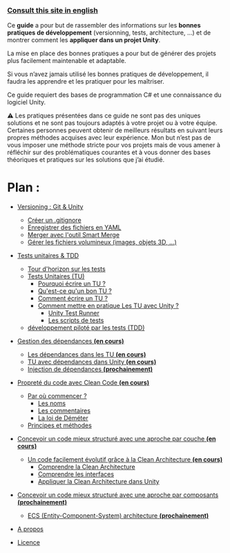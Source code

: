 ### [Consult this site in english](https://jaayap.github.io/Unity_Best_Practices/)

Ce **guide** a pour but de rassembler des informations sur les **bonnes pratiques de développement** (versionning, tests, architecture, ...) et de montrer comment les **appliquer dans un projet Unity**.  
  
La mise en place des bonnes pratiques a pour but de générer des projets plus facilement maintenable et adaptable.  
  
Si vous n’avez jamais utilisé les bonnes pratiques de développement, il faudra les apprendre et les pratiquer pour les maîtriser.  
  
Ce guide requiert des bases de programmation C# et une connaissance du logiciel Unity.   
  
:warning: Les pratiques présentées dans ce guide ne sont pas des uniques solutions et ne sont pas toujours adaptés à votre projet ou à votre équipe. Certaines personnes peuvent obtenir de meilleurs résultats en suivant leurs propres méthodes acquises avec leur expérience. 
Mon but n’est pas de vous imposer une méthode stricte pour vos projets mais de vous amener à réfléchir sur des problématiques courantes et à vous donner des bases théoriques et pratiques sur les solutions que j’ai étudié.


# __Plan :__

- [Versioning : Git & Unity](Versioning.md/#versioning--git--unity)
  - [Créer un .gitignore](Versioning.md/#créer-un-gitignore)
  - [Enregistrer des fichiers en YAML](Versioning.md/#enregistrer-des-fichiers-en-yaml)
  - [Merger avec l'outil Smart Merge](Versioning.md/#merger-avec-loutil-smart-merge)
  - [Gérer les fichiers volumineux (images, objets 3D, ...)](Versioning.md/#gérer-les-fichiers-volumineux)
        
- [Tests unitaires & TDD](Unit_Test_And_TDD.md/#tests-unitaires--tdd)
  - [Tour d'horizon sur les tests](Unit_Test_And_TDD.md/#tour-dhorizon-sur-les-tests)
  - [Tests Unitaires (TU)](Unit_Test_And_TDD.md/#tests-unitaires-tu)
      - [Pourquoi écrire un TU ?](Unit_Test_And_TDD.md/#pourquoi-écrire-un-test-unitaire-)
      - [Qu'est-ce qu'un bon TU ?](Unit_Test_And_TDD.md/#quest-ce-quun-bon-test-unitaire-)
      - [Comment écrire un TU ?](Unit_Test_And_TDD.md/#comment-écrire-un-test-unitaire-)
      - [Comment mettre en pratique Les TU avec Unity ?](Unit_Test_And_TDD.md/#comment-mettre-en-pratique-les-tu-avec-unity-)
        - [Unity Test Runner](Unit_Test_And_TDD.md/#unity-test-runner)
        - [Les scripts de tests](Unit_Test_And_TDD.md/#les-scripts-de-tests)   
  - [développement piloté par les tests (TDD)](Unit_Test_And_TDD.md/#développement-piloté-par-les-tests-tdd)

- [Gestion des dépendances **(en cours)**](ManagementOfDependancies.md/#gestion-des-dépendances)
  - [Les dépendances dans les TU  **(en cours)**](ManagementOfDependancies.md/#les-dépendances-dans-les-tests-unitaires) 
  - [TU avec dépendances dans Unity **(en cours)**](ManagementOfDependancies.md/#tu-avec-dépendances-dans-unity)
  - [Injection de dépendances  **(prochainement)**](ManagementOfDependancies.md/#injection-de-dépendances)
  
- [Propreté du code avec Clean Code **(en cours)**](CleanCode.md/#propreté-du-code-avec-clean-code)
  - [Par où commencer ?](CleanCode.md/#par-où-commencer-)
    - [Les noms](CleanCode.md/#les-noms)
    - [Les commentaires](CleanCode.md/#les-commentaires)
    - [La loi de Déméter](CleanCode.md/#la-loi-de-déméter)
  - [Principes et méthodes](CleanCode.md/#principes-et-méthodes)
  
- [Concevoir un code mieux structuré avec une aproche par couche **(en cours)**](Architecture.md/#concevoir-un-code-mieux-structuré)
  - [Un code facilement évolutif grâce à la Clean Architecture **(en cours)**](Architecture.md/#un-code-facilement-evolutif-grace-a-la-clean-architecture)
      - [Comprendre la Clean Architecture](Architecture.md/#comprendre-la-clean-architecture)
      - [Comprendre les interfaces](Architecture.md/#comprendre-les-interfaces)
      - [Appliquer la Clean Architecture dans Unity](Architecture.md/#appliquer-la-clean-architecture-dans-unity)
      
- [Concevoir un code mieux structuré avec une aproche par composants **(prochainement)**](#)
  - [ECS (Entity-Component-System) architecture **(prochainement)**](#)

- [A propos](About.md)
- [Licence](../LICENSE)
